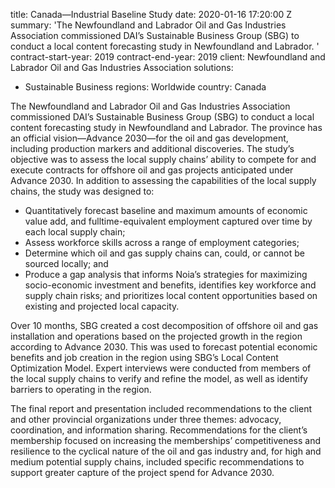 
title: Canada—Industrial Baseline Study
date: 2020-01-16 17:20:00 Z
summary: 'The Newfoundland and Labrador Oil and Gas Industries Association commissioned
  DAI’s Sustainable Business Group (SBG) to conduct a local content forecasting study
  in Newfoundland and Labrador. '
contract-start-year: 2019
contract-end-year: 2019
client: Newfoundland and Labrador Oil and Gas Industries Association
solutions:
- Sustainable Business
regions: Worldwide
country: Canada


The Newfoundland and Labrador Oil and Gas Industries Association commissioned DAI’s Sustainable Business Group (SBG) to conduct a local content forecasting study in Newfoundland and Labrador. The province has an official vision—Advance 2030—for the oil and gas development, including production markers and additional discoveries. The study’s objective was to assess the local supply chains’ ability to compete for and execute contracts for offshore oil and gas projects anticipated under Advance 2030. In addition to assessing the capabilities of the local supply chains, the study was designed to:

* Quantitatively forecast baseline and maximum amounts of economic value add, and fulltime-equivalent employment captured over time by each local supply chain;
* Assess workforce skills across a range of employment categories;
* Determine which oil and gas supply chains can, could, or cannot be sourced locally; and
* Produce a gap analysis that informs Noia’s strategies for maximizing socio-economic investment and benefits, identifies key workforce and supply chain risks; and prioritizes local content opportunities based on existing and projected local capacity.

Over 10 months, SBG created a cost decomposition of offshore oil and gas installation and operations based on the projected growth in the region according to Advance 2030. This was used to forecast potential economic benefits and job creation in the region using SBG’s Local Content Optimization Model. Expert interviews were conducted from members of the local supply chains to verify and refine the model, as well as identify barriers to operating in the region.

The final report and presentation included recommendations to the client and other provincial organizations under three themes: advocacy, coordination, and information sharing. Recommendations for the client’s membership focused on increasing the memberships’ competitiveness and resilience to the cyclical nature of the oil and gas industry and, for high and medium potential supply chains, included specific recommendations to support greater capture of the project spend for Advance 2030.
